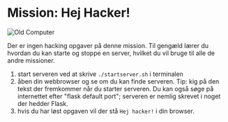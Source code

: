 # Mission: Hej Hacker!

![Old Computer](https://petewarden.files.wordpress.com/2015/04/img_2631.jpg)

Der er ingen hacking opgaver på denne mission. Til gengæld lærer du hvordan du kan starte og stoppe en server,
hvilket du vil bruge til alle de andre missioner.

1. start serveren ved at skrive `./startserver.sh` i terminalen
2. åben din webbrowser og se om du kan finde serveren.
Tip: kig på den tekst der fremkommer når du starter serveren.
Du kan også søge på internettet efter "flask default port"; serveren er nemlig
skrevet i noget der hedder Flask.
3. hvis du har løst opgaven vil der stå `Hej hacker!` i din browser.
